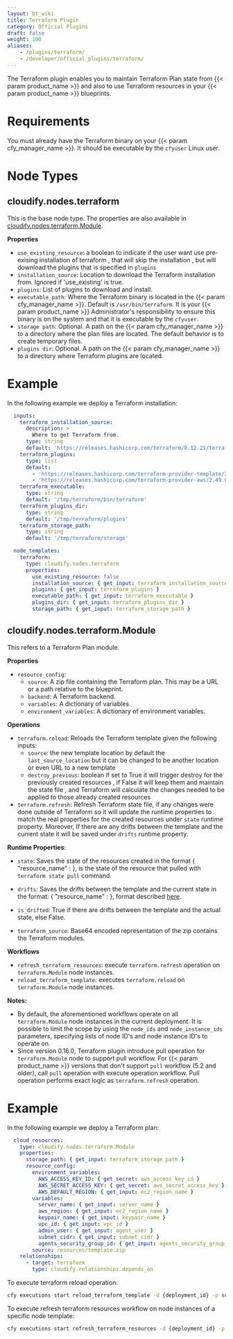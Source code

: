 ```yaml
---
layout: bt_wiki
title: Terraform Plugin
category: Official Plugins
draft: false
weight: 100
aliases:
    - /plugins/terraform/
    - /developer/official_plugins/terraform/
---
```


The Terraform plugin enables you to maintain Terraform Plan state from {{< param product_name >}} and also to use Terraform resources in your {{< param product_name >}} blueprints.

# Requirements

You must already have the Terraform binary on your {{< param cfy_manager_name >}}. It should be executable by the `cfyuser` Linux user.

# Node Types

## **cloudify.nodes.terraform**

This is the base node type. The properties are also available in [cloudify.nodes.terraform.Module](#cloudify.nodes.terraform.Module).

**Properties**

  * `use_existing_resource`: a boolean to indicate if the user want use pre-exising installation of terraform , that will skip the installation , but will download the plugins that is specified in `plugins`
  * `installation_source`: Location to download the Terraform installation from. Ignored if 'use_existing' is true.
  * `plugins`: List of plugins to download and install.
  * `executable_path`: Where the Terraform binary is located in the {{< param cfy_manager_name >}}. Default is `/usr/bin/terraform`. It is your {{< param product_name >}} Administrator's responsibility to ensure this binary is on the system and that it is executable by the `cfyuser`.
  * `storage path`: Optional. A path on the {{< param cfy_manager_name >}} to a directory where the plan files are located. The default behavior is to create temporary files.
  * `plugins dir`: Optional. A path on the {{< param cfy_manager_name >}} to a directory where Terraform plugins are located.


# Example

In the following example we deploy a Terraform installation:

```yaml
  inputs:
    terraform_installation_source:
      description: >
        Where to get Terraform from.
      type: string
      default: 'https://releases.hashicorp.com/terraform/0.12.21/terraform_0.12.21_linux_amd64.zip'
    terraform_plugins:
      type: list
      default:
        - 'https://releases.hashicorp.com/terraform-provider-template/2.1.2/terraform-provider-template_2.1.2_linux_amd64.zip'
        - 'https://releases.hashicorp.com/terraform-provider-aws/2.49.0/terraform-provider-aws_2.49.0_linux_amd64.zip'
    terraform_executable:
      type: string
      default: '/tmp/terraform/bin/terraform'
    terraform_plugins_dir:
      type: string
      default: '/tmp/terraform/plugins'
    terraform_storage_path:
      type: string
      default: '/tmp/terraform/storage'

  node_templates:
    terraform:
      type: cloudify.nodes.terraform
      properties:
        use_existing_resource: false
        installation_source: { get_input: terraform_installation_source }
        plugins: { get_input: terraform_plugins }
        executable_path: { get_input: terraform_executable }
        plugins_dir: { get_input: terraform_plugins_dir }
        storage_path: { get_input: terraform_storage_path }
```


## **cloudify.nodes.terraform.Module**

This refers to a Terraform Plan module.

**Properties**

  * `resource_config`:
      * `source`: A zip file containing the Terraform plan. This may be a URL or a path relative to the blueprint.
      * `backend`: A Terraform backend.
      * `variables`: A dictionary of variables.
      * `environment_variables`: A dictionary of environment variables.


**Operations**

  * `terraform.reload`: Reloads the Terraform template given the following inputs:
    * `source`: the new template location by default the `last_source_location` but it can be changed to be another location or even URL to a new template
    * `destroy_previous`: boolean if set to True it will trigger destroy for the previously created resources , if False it will keep them and maintain the state file , and Terraform will calculate the changes needed to be applied to those already created resources
  * `terraform.refresh`: Refresh Terraform state file, if any changes were done outside of Terraform so it will update the runtime properties to match the real properties for the created resources under `state` runtime property.
    Moreover, If there are any drifts between the template and the current state it will be saved under `drifts` runtime property.

**Runtime Properties**:

 * `state`: Saves the state of the resources created in the format { "resource_name" : <resource state> }, 
   <resource state> is the state of the resource that pulled with `terraform state pull` command.
   
 * `drifts`: Saves the drifts between the template and the current state in the format:
    { "resource_name" : <change-representation> }, <change-representation> format described [here](https://www.terraform.io/docs/internals/json-format.html#change-representation).
 
 * `is_drifted`: True if there are drifts between the template and the actual state, else False.

 * `terraform_source`: Base64 encoded representation of the zip contains the Terraform modules. 

**Workflows**

  * `refresh_terraform_resources`: execute `terraform.refresh` operation on `terraform.Module` node instances.
  * `reload_terraform_template`: executes `terraform.reload` on `terraform.Module` node instances.

**Notes:**

* By default, the aforementioned workflows operate on all `terraform.Module` node instances in the current deployment.
It is possible to limit the scope by using the `node_ids` and `node_instance_ids` parameters, specifying lists of
node ID's and node instance ID's to operate on.
* Since version 0.16.0, Terraform plugin introduce pull operation for `terraform.Module` node to support pull workflow.
For  {{< param product_name >}} versions that don't support `pull` workflow (5.2 and older), call `pull` operation with execute operation workflow.
Pull operation performs exact logic as `terraform.refresh` operation.

# Example

In the following example we deploy a Terraform plan:

```yaml
  cloud_resources:
    type: cloudify.nodes.terraform.Module
    properties:
      storage_path: { get_input: terraform_storage_path }
      resource_config:
        environment_variables:
          AWS_ACCESS_KEY_ID: { get_secret: aws_access_key_id }
          AWS_SECRET_ACCESS_KEY: { get_secret: aws_secret_access_key }
          AWS_DEFAULT_REGION: { get_input: ec2_region_name }
        variables:
          server_name: { get_input: server_name }
          aws_region: { get_input: ec2_region_name }
          keypair_name: { get_input: keypair_name }
          vpc_id: { get_input: vpc_id }
          admin_user: { get_input: agent_user }
          subnet_cidr: { get_input: subnet_cidr }
          agents_security_group_id: { get_input: agents_security_group_id }
        source: resources/template.zip
    relationships:
      - target: terraform
        type: cloudify.relationships.depends_on
```

To execute terraform reload operation:

```bash
cfy executions start reload_terraform_template -d {deployment_id} -p source=/tmp/aws-two-tier.zip
```

To execute refresh terraform resources workflow on node instances of a specific node template:

```bash
cfy executions start refresh_terraform_resources -d {deployment_id} -p node_ids=[cloud_resources]
```
